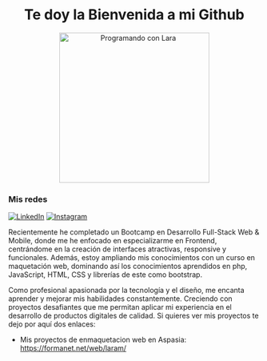 
<h1 align="center">Te doy la Bienvenida a mi Github</h1>
<div>

<div align="center"><img src="https://media.giphy.com/media/ZDTbix65Me1YDNLDF3/giphy.gif" alt="Programando con Lara" title="Programando con Lara" width="300" >
 </div>


  <h3>Mis redes</h3>

 [![LinkedIn](https://img.shields.io/badge/linkedin-%230077B5.svg?style=for-the-badge&logo=linkedin&logoColor=white)](https://www.linkedin.com/in/lara-mesa-cubas/)
 [![Instagram](https://img.shields.io/badge/Instagram-%23E4405F.svg?style=for-the-badge&logo=Instagram&logoColor=white)](https://www.instagram.com/larartgc/)

<p>
Recientemente he completado un Bootcamp en Desarrollo Full-Stack Web & Mobile, donde me he enfocado en especializarme en Frontend, centrándome en la creación de interfaces atractivas, responsive y funcionales. Además, estoy ampliando mis conocimientos con un curso en maquetación web, dominando así los conocimientos aprendidos en php, JavaScript, HTML, CSS y librerías de este como bootstrap.
</p>
<p>
Como profesional apasionada por la tecnología y el diseño, me encanta aprender y mejorar mis habilidades constantemente. Creciendo con proyectos desafiantes que me permitan aplicar mi experiencia en el desarrollo de productos digitales de calidad.
Si quieres ver mis proyectos te dejo por aquí dos enlaces: 

- Mis proyectos de enmaquetacion web en Aspasia: <a href="https://formanet.net/web/laram/">https://formanet.net/web/laram/</a>
</p>

<!--
## Hi there 👋

 <h3>Programas y Tecnologías que uso </h3>

 ![Blender](https://img.shields.io/badge/blender-%23F5792A.svg?style=for-the-badge&logo=blender&logoColor=white)
 ![Adobe Illustrator](https://img.shields.io/badge/adobe%20illustrator-%23FF9A00.svg?style=for-the-badge&logo=adobe%20illustrator&logoColor=white)

-->

<!--
**Lara-art/Lara-art** is a ✨ _special_ ✨ repository because its `README.md` (this file) appears on your GitHub profile.

Here are some ideas to get you started:

- 🔭 I’m currently working on ...
- 🌱 I’m currently learning ...
- 👯 I’m looking to collaborate on ...
- 🤔 I’m looking for help with ...
- 💬 Ask me about ...
- 📫 How to reach me: ...
- 😄 Pronouns: ...
- ⚡ Fun fact: ...
-->
